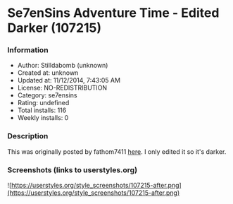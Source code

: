# Se7enSins Adventure Time - Edited Darker (107215)

### Information
- Author: Stilldabomb (unknown)
- Created at: unknown
- Updated at: 11/12/2014, 7:43:05 AM
- License: NO-REDISTRIBUTION
- Category: se7ensins
- Rating: undefined
- Total installs: 116
- Weekly installs: 0


### Description
This was originally posted by fathom7411 <a href="https://userstyles.org/styles/99950/se7ensins-adventure-time">here</a>. I only edited it so it's darker.


### Screenshots (links to userstyles.org)
![https://userstyles.org/style_screenshots/107215-after.png](https://userstyles.org/style_screenshots/107215-after.png)


